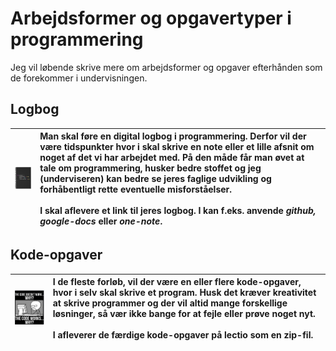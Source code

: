 # Arbejdsformer og opgavertyper i programmering

Jeg vil løbende skrive mere om arbejdsformer og opgaver efterhånden som de forekommer i undervisningen.

## Logbog
![LogbogPic](sjovLogbog.jpg)             |  Man skal føre en digital logbog i programmering. Derfor vil der være tidspunkter hvor i skal skrive en note eller et lille afsnit om noget af det vi har arbejdet med. På den måde får man øvet at tale om programmering, husker bedre stoffet og jeg (underviseren) kan bedre se jeres faglige udvikling og forhåbentligt rette eventuelle misforståelser.</br></br> I skal aflevere et link til jeres logbog. I kan f.eks. anvende ***github, google-docs*** eller ***one-note***.
-------------------------|:-------------------------

## Kode-opgaver  

![kodeSjov.jpg](kodeSjov.jpg)  | I de fleste forløb, vil der være en eller flere kode-opgaver, hvor i selv skal skrive et program. Husk det kræver kreativitet at skrive programmer og der vil altid mange forskellige løsninger, så vær ikke bange for at fejle eller prøve noget nyt.</br></br>I afleverer de færdige kode-opgaver på lectio som en zip-fil.
-------------------------|:-------------------------
